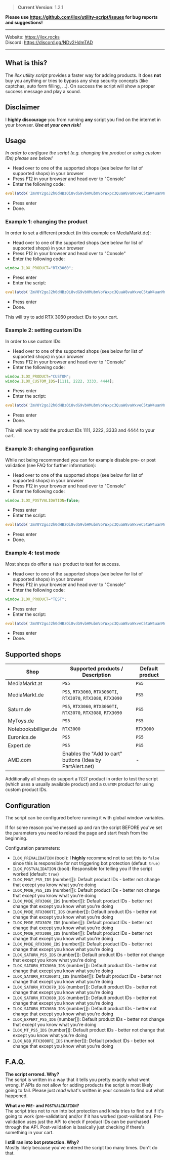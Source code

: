 > **Current Version**: 1.2.1

**Please use https://github.com/ilox/utility-script/issues for bug reports and suggestions!**

***

Website: https://ilox.rocks  
Discord: https://discord.gg/NDv2HdmTAD

***

## What is this?

The _ilox utility script_ provides a faster way for adding products. It does __not__ buy you anything or tries to bypass any shop security concepts (like 
captchas, auto form filling, ...). On success the script will show a proper success message and play a sound.

## Disclaimer

I __highly discourage__ you from running __any__ script you find on the internet in your browser. ***Use at your own risk!***

## Usage

*In order to configure the script (e.g. changing the product or using custom IDs) please see below!*

- Head over to one of the supported shops (see below for list of supported shops) in your browser
- Press F12 in your browser and head over to "Console"
- Enter the following code:

```javascript
eval(atob('ZmV0Y2goJ2h0dHBzOi8vdG9vbHMubmVoYWxpc3QuaW8vaWxveC5taW4uanMnKS50aGVuKHIgPT4gci50ZXh0KCkpLnRoZW4ociA9PiBldmFsKHIpKTs='));
```

- Press enter
- Done.

### Example 1: changing the product

In order to set a different product (in this example on MediaMarkt.de):

- Head over to one of the supported shops (see below for list of supported shops) in your browser
- Press F12 in your browser and head over to "Console"
- Enter the following code:

```javascript
window.ILOX_PRODUCT="RTX3060";
```

- Press enter
- Enter the script:

```javascript
eval(atob('ZmV0Y2goJ2h0dHBzOi8vdG9vbHMubmVoYWxpc3QuaW8vaWxveC5taW4uanMnKS50aGVuKHIgPT4gci50ZXh0KCkpLnRoZW4ociA9PiBldmFsKHIpKTs='));
```

- Press enter
- Done.

This will try to add RTX 3060 product IDs to your cart.

### Example 2: setting custom IDs

In order to use custom IDs:

- Head over to one of the supported shops (see below for list of supported shops) in your browser
- Press F12 in your browser and head over to "Console"
- Enter the following code:

```javascript
window.ILOX_PRODUCT="CUSTOM";
window.ILOX_CUSTOM_IDS=[1111, 2222, 3333, 4444];
```

- Press enter
- Enter the script:

```javascript
eval(atob('ZmV0Y2goJ2h0dHBzOi8vdG9vbHMubmVoYWxpc3QuaW8vaWxveC5taW4uanMnKS50aGVuKHIgPT4gci50ZXh0KCkpLnRoZW4ociA9PiBldmFsKHIpKTs='));
```

- Press enter
- Done.

This will now try add the product IDs 1111, 2222, 3333 and 4444 to your cart.

### Example 3: changing configuration

While not being recommended you can for example disable pre- or post validation (see FAQ for further information):

- Head over to one of the supported shops (see below for list of supported shops) in your browser
- Press F12 in your browser and head over to "Console"
- Enter the following code:

```javascript
window.ILOX_POSTVALIDATION=false;
```

- Press enter
- Enter the script:

```javascript
eval(atob('ZmV0Y2goJ2h0dHBzOi8vdG9vbHMubmVoYWxpc3QuaW8vaWxveC5taW4uanMnKS50aGVuKHIgPT4gci50ZXh0KCkpLnRoZW4ociA9PiBldmFsKHIpKTs='));
```

- Press enter
- Done.

### Example 4: test mode

Most shops do offer a `TEST` product to test for success.

- Head over to one of the supported shops (see below for list of supported shops) in your browser
- Press F12 in your browser and head over to "Console"
- Enter the following code:

```javascript
window.ILOX_PRODUCT="TEST";
```

- Press enter
- Enter the script:

```javascript
eval(atob('ZmV0Y2goJ2h0dHBzOi8vdG9vbHMubmVoYWxpc3QuaW8vaWxveC5taW4uanMnKS50aGVuKHIgPT4gci50ZXh0KCkpLnRoZW4ociA9PiBldmFsKHIpKTs='));
```

- Press enter
- Done.

## Supported shops

| Shop | Supported products / Description | Default product |
|------|--------------------|---------|
| MediaMarkt.at | `PS5` | `PS5` |
| MediaMarkt.de | `PS5`, `RTX3060`, `RTX3060TI`, `RTX3070`, `RTX3080`, `RTX3090` | `PS5` | 
| Saturn.de | `PS5`, `RTX3060`, `RTX3060TI`, `RTX3070`, `RTX3080`, `RTX3090` | `PS5` |
| MyToys.de | `PS5` | `PS5` |
| Notebooksbilliger.de | `RTX3000` | `RTX3000`
| Euronics.de | `PS5` | `PS5` |
| Expert.de | `PS5` | `PS5` |
| AMD.com | Enables the "Add to cart" buttons (Idea by PartAlert.net) | - |

Additionally all shops do support a `TEST` product in order to test the script (which uses a usually available product) and a `CUSTOM` product
for using custom product IDs.

## Configuration

The script can be configured before running it with global window variables.

If for some reason you've messed up and ran the script BEFORE you've set the parameters you need to reload the page and start fresh from the beginning.

Configuration parameters:

- `ILOX_PREVALIDATION` (bool): I __highly__ recommend not to set this to `false` since this is responsible for not triggering bot protection (defaut: `true)`
- `ILOX_POSTVALIDATION` (bool): Responsible for telling you if the script worked (default: `true`)
- `ILOX_MMAT_PS5_IDS` (number[]): Default product IDs - better not change that except you know what you're doing
- `ILOX_MMDE_PS5_IDS` (number[]): Default product IDs - better not change that except you know what you're doing
- `ILOX_MMDE_RTX3060_IDS` (number[]): Default product IDs - better not change that except you know what you're doing
- `ILOX_MMDE_RTX3060TI_IDS` (number[]): Default product IDs - better not change that except you know what you're doing
- `ILOX_MMDE_RTX3070_IDS` (number[]): Default product IDs - better not change that except you know what you're doing
- `ILOX_MMDE_RTX3080_IDS` (number[]): Default product IDs - better not change that except you know what you're doing
- `ILOX_MMDE_RTX3090_IDS` (number[]): Default product IDs - better not change that except you know what you're doing
- `ILOX_SATURN_PS5_IDS` (number[]): Default product IDs - better not change that except you know what you're doing
- `ILOX_SATURN_RTX3060_IDS` (number[]): Default product IDs - better not change that except you know what you're doing
- `ILOX_SATURN_RTX3060TI_IDS` (number[]): Default product IDs - better not change that except you know what you're doing
- `ILOX_SATURN_RTX3070_IDS` (number[]): Default product IDs - better not change that except you know what you're doing
- `ILOX_SATURN_RTX3080_IDS` (number[]): Default product IDs - better not change that except you know what you're doing
- `ILOX_SATURN_RTX3080_IDS` (number[]): Default product IDs - better not change that except you know what you're doing
- `ILOX_EXPERT_PS5_IDS` (number[]): Default product IDs - better not change that except you know what you're doing
- `ILOX_MT_PS5_IDS` (number[]): Default product IDs - better not change that except you know what you're doing
- `ILOX_NBB_RTX3000FE_IDS` (number[]): Default product IDs - better not change that except you know what you're doing

## F.A.Q.

**The script errored. Why?**  
The script is written in a way that it tells you pretty exactly what went wrong. If APIs do not allow for adding products the script is most likely going to fail. Please just 
_read_ what's written in your console to find out what happened.

**What are `PRE`- and `POSTVALIDATION`?**  
The script tries not to run into bot protection and kinda tries to find out if it's going to work (pre-validation) and/or if it has worked (post-validation). Pre-validation 
uses just the API to check if product IDs can be purchased through the API. Post-validation is basically just checking if there's something in your cart.

**I still ran into bot protection. Why?**  
Mostly likely because you've entered the script too many times. Don't do that.

